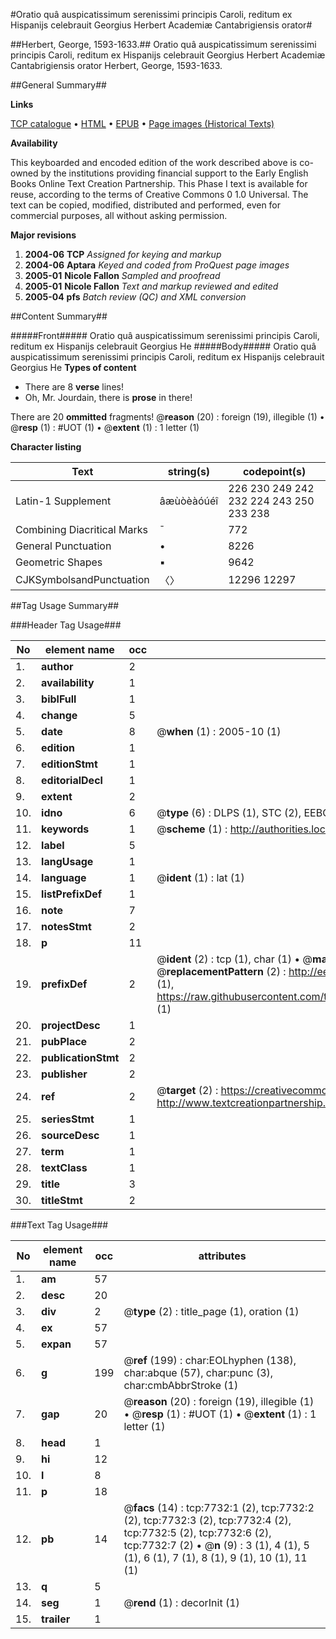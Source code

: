 #Oratio quâ auspicatissimum serenissimi principis Caroli, reditum ex Hispanijs celebrauit Georgius Herbert Academiæ Cantabrigiensis orator#

##Herbert, George, 1593-1633.##
Oratio quâ auspicatissimum serenissimi principis Caroli, reditum ex Hispanijs celebrauit Georgius Herbert Academiæ Cantabrigiensis orator
Herbert, George, 1593-1633.

##General Summary##

**Links**

[TCP catalogue](http://www.ota.ox.ac.uk/tcp/)  • 
[HTML](http://tei.it.ox.ac.uk/tcp/Texts-HTML/free/A03/A03056.html)  • 
[EPUB](http://tei.it.ox.ac.uk/tcp/Texts-EPUB/free/A03/A03056.epub) • 
[Page images (Historical Texts)](https://data.historicaltexts.jisc.ac.uk/view?pubId=eebo-99843025e&pageId=eebo-99843025e-7732-1)

**Availability**

This keyboarded and encoded edition of the
	       work described above is co-owned by the institutions
	       providing financial support to the Early English Books
	       Online Text Creation Partnership. This Phase I text is
	       available for reuse, according to the terms of Creative
	       Commons 0 1.0 Universal. The text can be copied,
	       modified, distributed and performed, even for
	       commercial purposes, all without asking permission.

**Major revisions**

1. __2004-06__ __TCP__ *Assigned for keying and markup*
1. __2004-06__ __Aptara__ *Keyed and coded from ProQuest page images*
1. __2005-01__ __Nicole Fallon__ *Sampled and proofread*
1. __2005-01__ __Nicole Fallon__ *Text and markup reviewed and edited*
1. __2005-04__ __pfs__ *Batch review (QC) and XML conversion*

##Content Summary##

#####Front#####
Oratio quâ auspicatissimum serenissimi principis Caroli, reditum ex Hispanijs celebrauit Georgius He
#####Body#####
Oratio quâ auspicatissimum serenissimi principis Caroli, reditum ex Hispanijs celebrauit Georgius He
**Types of content**

  * There are 8 **verse** lines!
  * Oh, Mr. Jourdain, there is **prose** in there!

There are 20 **ommitted** fragments! 
 @__reason__ (20) : foreign (19), illegible (1)  •  @__resp__ (1) : #UOT (1)  •  @__extent__ (1) : 1 letter (1)

**Character listing**


|Text|string(s)|codepoint(s)|
|---|---|---|
|Latin-1 Supplement|âæùòèàóúéî|226 230 249 242 232 224 243 250 233 238|
|Combining             Diacritical Marks|̄|772|
|General Punctuation|•|8226|
|Geometric Shapes|▪|9642|
|CJKSymbolsandPunctuation|〈〉|12296 12297|

##Tag Usage Summary##

###Header Tag Usage###

|No|element name|occ|attributes|
|---|---|---|---|
|1.|__author__|2||
|2.|__availability__|1||
|3.|__biblFull__|1||
|4.|__change__|5||
|5.|__date__|8| @__when__ (1) : 2005-10 (1)|
|6.|__edition__|1||
|7.|__editionStmt__|1||
|8.|__editorialDecl__|1||
|9.|__extent__|2||
|10.|__idno__|6| @__type__ (6) : DLPS (1), STC (2), EEBO-CITATION (1), PROQUEST (1), VID (1)|
|11.|__keywords__|1| @__scheme__ (1) : http://authorities.loc.gov/ (1)|
|12.|__label__|5||
|13.|__langUsage__|1||
|14.|__language__|1| @__ident__ (1) : lat (1)|
|15.|__listPrefixDef__|1||
|16.|__note__|7||
|17.|__notesStmt__|2||
|18.|__p__|11||
|19.|__prefixDef__|2| @__ident__ (2) : tcp (1), char (1)  •  @__matchPattern__ (2) : ([0-9\-]+):([0-9IVX]+) (1), (.+) (1)  •  @__replacementPattern__ (2) : http://eebo.chadwyck.com/downloadtiff?vid=$1&page=$2 (1), https://raw.githubusercontent.com/textcreationpartnership/Texts/master/tcpchars.xml#$1 (1)|
|20.|__projectDesc__|1||
|21.|__pubPlace__|2||
|22.|__publicationStmt__|2||
|23.|__publisher__|2||
|24.|__ref__|2| @__target__ (2) : https://creativecommons.org/publicdomain/zero/1.0/ (1), http://www.textcreationpartnership.org/docs/. (1)|
|25.|__seriesStmt__|1||
|26.|__sourceDesc__|1||
|27.|__term__|1||
|28.|__textClass__|1||
|29.|__title__|3||
|30.|__titleStmt__|2||


###Text Tag Usage###

|No|element name|occ|attributes|
|---|---|---|---|
|1.|__am__|57||
|2.|__desc__|20||
|3.|__div__|2| @__type__ (2) : title_page (1), oration (1)|
|4.|__ex__|57||
|5.|__expan__|57||
|6.|__g__|199| @__ref__ (199) : char:EOLhyphen (138), char:abque (57), char:punc (3), char:cmbAbbrStroke (1)|
|7.|__gap__|20| @__reason__ (20) : foreign (19), illegible (1)  •  @__resp__ (1) : #UOT (1)  •  @__extent__ (1) : 1 letter (1)|
|8.|__head__|1||
|9.|__hi__|12||
|10.|__l__|8||
|11.|__p__|18||
|12.|__pb__|14| @__facs__ (14) : tcp:7732:1 (2), tcp:7732:2 (2), tcp:7732:3 (2), tcp:7732:4 (2), tcp:7732:5 (2), tcp:7732:6 (2), tcp:7732:7 (2)  •  @__n__ (9) : 3 (1), 4 (1), 5 (1), 6 (1), 7 (1), 8 (1), 9 (1), 10 (1), 11 (1)|
|13.|__q__|5||
|14.|__seg__|1| @__rend__ (1) : decorInit (1)|
|15.|__trailer__|1||
